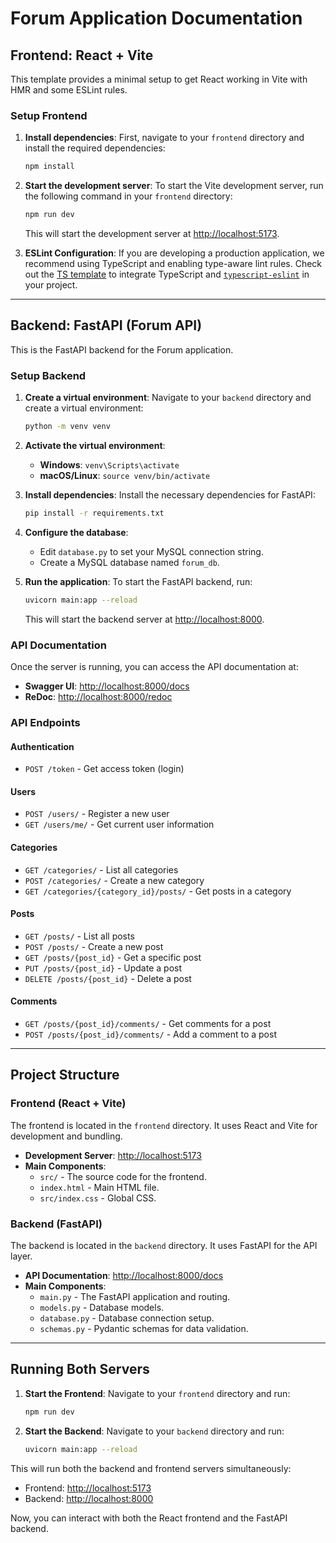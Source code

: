 
# Forum Application Documentation

## Frontend: React + Vite

This template provides a minimal setup to get React working in Vite with HMR and some ESLint rules.

### Setup Frontend

1. **Install dependencies**:
   First, navigate to your `frontend` directory and install the required dependencies:
   ```bash
   npm install
   ```

2. **Start the development server**:
   To start the Vite development server, run the following command in your `frontend` directory:
   ```bash
   npm run dev
   ```

   This will start the development server at [http://localhost:5173](http://localhost:5173).

3. **ESLint Configuration**:
   If you are developing a production application, we recommend using TypeScript and enabling type-aware lint rules. Check out the [TS template](https://github.com/vitejs/vite/tree/main/packages/create-vite/template-react-ts) to integrate TypeScript and [`typescript-eslint`](https://typescript-eslint.io) in your project.

---

## Backend: FastAPI (Forum API)

This is the FastAPI backend for the Forum application.

### Setup Backend

1. **Create a virtual environment**:
   Navigate to your `backend` directory and create a virtual environment:
   ```bash
   python -m venv venv
   ```

2. **Activate the virtual environment**:
   - **Windows**: `venv\Scripts\activate`
   - **macOS/Linux**: `source venv/bin/activate`

3. **Install dependencies**:
   Install the necessary dependencies for FastAPI:
   ```bash
   pip install -r requirements.txt
   ```

4. **Configure the database**:
   - Edit `database.py` to set your MySQL connection string.
   - Create a MySQL database named `forum_db`.

5. **Run the application**:
   To start the FastAPI backend, run:
   ```bash
   uvicorn main:app --reload
   ```

   This will start the backend server at [http://localhost:8000](http://localhost:8000).

### API Documentation

Once the server is running, you can access the API documentation at:

- **Swagger UI**: [http://localhost:8000/docs](http://localhost:8000/docs)
- **ReDoc**: [http://localhost:8000/redoc](http://localhost:8000/redoc)

### API Endpoints

#### Authentication
- `POST /token` - Get access token (login)

#### Users
- `POST /users/` - Register a new user
- `GET /users/me/` - Get current user information

#### Categories
- `GET /categories/` - List all categories
- `POST /categories/` - Create a new category
- `GET /categories/{category_id}/posts/` - Get posts in a category

#### Posts
- `GET /posts/` - List all posts
- `POST /posts/` - Create a new post
- `GET /posts/{post_id}` - Get a specific post
- `PUT /posts/{post_id}` - Update a post
- `DELETE /posts/{post_id}` - Delete a post

#### Comments
- `GET /posts/{post_id}/comments/` - Get comments for a post
- `POST /posts/{post_id}/comments/` - Add a comment to a post

---

## Project Structure

### Frontend (React + Vite)
The frontend is located in the `frontend` directory. It uses React and Vite for development and bundling.

- **Development Server**: [http://localhost:5173](http://localhost:5173)
- **Main Components**:
  - `src/` - The source code for the frontend.
  - `index.html` - Main HTML file.
  - `src/index.css` - Global CSS.
  
### Backend (FastAPI)
The backend is located in the `backend` directory. It uses FastAPI for the API layer.

- **API Documentation**: [http://localhost:8000/docs](http://localhost:8000/docs)
- **Main Components**:
  - `main.py` - The FastAPI application and routing.
  - `models.py` - Database models.
  - `database.py` - Database connection setup.
  - `schemas.py` - Pydantic schemas for data validation.

---

## Running Both Servers

1. **Start the Frontend**:
   Navigate to your `frontend` directory and run:
   ```bash
   npm run dev
   ```

2. **Start the Backend**:
   Navigate to your `backend` directory and run:
   ```bash
   uvicorn main:app --reload
   ```

This will run both the backend and frontend servers simultaneously:
- Frontend: [http://localhost:5173](http://localhost:5173)
- Backend: [http://localhost:8000](http://localhost:8000)

Now, you can interact with both the React frontend and the FastAPI backend.
